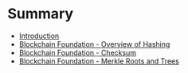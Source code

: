 # Summary

* [Introduction](README.md)
* [Blockchain Foundation - Overview of Hashing](chapter1.md)
* [Blockchain Foundation - Checksum](second-chapter.md)
* [Blockchain Foundation - Merkle Roots and Trees](third-chapter.md)

